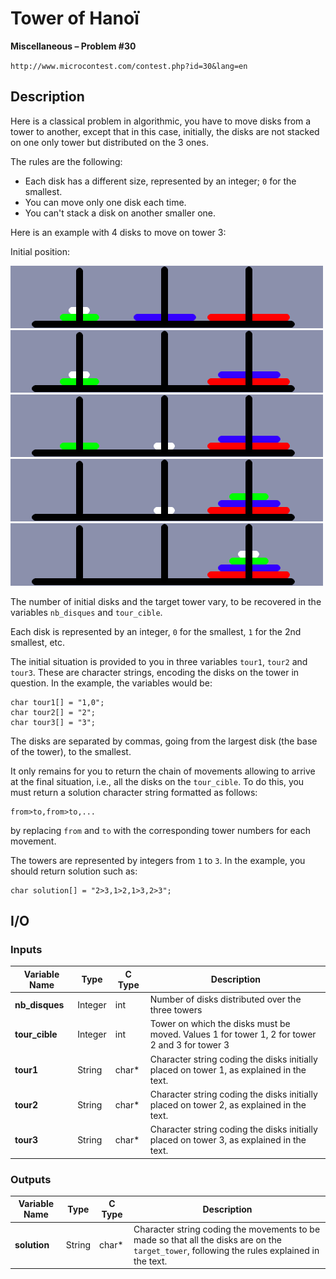 # Tower of Hanoï

**Miscellaneous – Problem #30**

`http://www.microcontest.com/contest.php?id=30&lang=en`


## Description

Here is a classical problem in algorithmic, you have to move disks from a tower
to another, except that in this case, initially, the disks are not stacked on
one only tower but distributed on the 3 ones.

The rules are the following:

- Each disk has a different size, represented by an integer; `0` for the
  smallest.
- You can move only one disk each time.
- You can't stack a disk on another smaller one.

Here is an example with 4 disks to move on tower 3:

Initial position:

<img src="./extra/00.png" alt="Image 0">

<img src="./extra/01.png" alt="Image 1">

<img src="./extra/02.png" alt="Image 2">

<img src="./extra/03.png" alt="Image 3">

<img src="./extra/04.png" alt="Image 4">

The number of initial disks and the target tower vary, to be recovered in the
variables `nb_disques` and `tour_cible`.

Each disk is represented by an integer, `0` for the smallest, `1` for the 2nd
smallest, etc.

The initial situation is provided to you in three variables `tour1`, `tour2` and
`tour3`. These are character strings, encoding the disks on the tower in
question. In the example, the variables would be:

```text
char tour1[] = "1,0";
char tour2[] = "2";
char tour3[] = "3";
```

The disks are separated by commas, going from the largest disk (the base of the
tower), to the smallest.

It only remains for you to return the chain of movements allowing to arrive at
the final situation, i.e., all the disks on the `tour_cible`. To do this, you
must return a solution character string formatted as follows:

```text
from>to,from>to,...
```

by replacing `from` and `to` with the corresponding tower numbers for each
movement.

The towers are represented by integers from `1` to `3`. In the example, you
should return solution such as:

```text
char solution[] = "2>3,1>2,1>3,2>3";
```


## I/O

### Inputs

| Variable Name  | Type    | C Type | Description                                                                                   |
| -------------- | ------- | ------ | --------------------------------------------------------------------------------------------- |
| **nb_disques** | Integer | int    | Number of disks distributed over the three towers                                             |
| **tour_cible** | Integer | int    | Tower on which the disks must be moved. Values ​​1 for tower 1, 2 for tower 2 and 3 for tower 3 |
| **tour1**      | String  | char*  | Character string coding the disks initially placed on tower 1, as explained in the text.      |
| **tour2**      | String  | char*  | Character string coding the disks initially placed on tower 2, as explained in the text.      |
| **tour3**      | String  | char*  | Character string coding the disks initially placed on tower 3, as explained in the text.      |

### Outputs

| Variable Name | Type   | C Type | Description                                                                                                                                  |
| ------------- | ------ | ------ | -------------------------------------------------------------------------------------------------------------------------------------------- |
| **solution**  | String | char*  | Character string coding the movements to be made so that all the disks are on the `target_tower`, following the rules explained in the text. |
